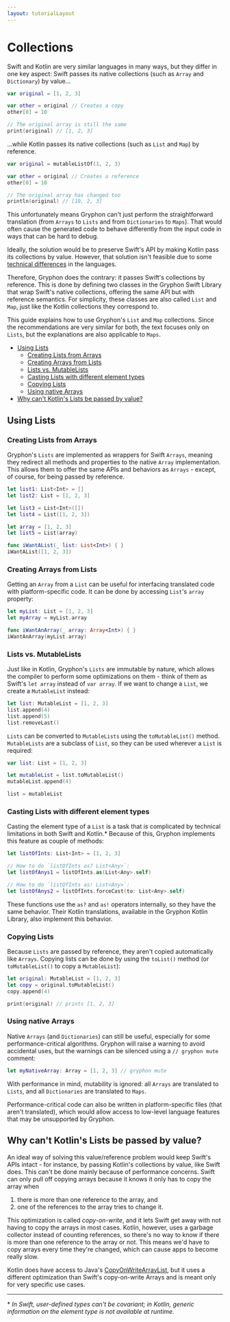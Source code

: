 ```yaml
---
layout: tutorialLayout
---
```

# Collections

Swift and Kotlin are very similar languages in many ways, but they differ in one key aspect: Swift passes its native collections (such as `Array` and `Dictionary`) by value...

```` swift
var original = [1, 2, 3]

var other = original // Creates a copy
other[0] = 10

// The original array is still the same
print(original) // [1, 2, 3]
````

...while Kotlin passes its native collections (such as `List` and `Map`) by reference.

```` kotlin
var original = mutableListOf(1, 2, 3)

var other = original // Creates a reference
other[0] = 10

// The original array has changed too
println(original) // [10, 2, 3]
````

This unfortunately means Gryphon can't just perform the straightforward translation (from `Arrays` to `Lists` and from `Dictionaries` to `Maps`). That would often cause the generated code to behave differently from the input code in ways that can be hard to debug.

Ideally, the solution would be to preserve Swift's API by making Kotlin pass its collections by value. However, that solution isn't feasible due to some [technical differences](collections.html#why-cant-kotlins-lists-be-passed-by-value) in the languages.

Therefore, Gryphon does the contrary: it passes Swift's collections by reference. This is done by defining two classes in the Gryphon Swift Library that wrap Swift's native collections, offering the same API but with reference semantics. For simplicity, these classes are also called `List` and `Map`, just like the Kotlin collections they correspond to.

This guide explains how to use Gryphon's `List` and `Map` collections. Since the recommendations are very similar for both, the text focuses only on `Lists`, but the explanations are also applicable to `Maps`.

- [Using Lists](collections.html#using-lists)
  - [Creating Lists from Arrays](collections.html#creating-lists-from-arrays)
  - [Creating Arrays from Lists](collections.html#creating-arrays-from-lists)
  - [Lists vs. MutableLists](collections.html#lists-vs-mutablelists)
  - [Casting Lists with different element types](collections.html#casting-lists-with-different-element-types)
  - [Copying Lists](collections.html#copying-lists)
  - [Using native Arrays](collections.html#using-native-arrays)
- [Why can't Kotlin's Lists be passed by value?](collections.html#why-cant-kotlins-lists-be-passed-by-value)

## Using Lists

### Creating Lists from Arrays

Gryphon's `Lists` are implemented as wrappers for Swift `Arrays`, meaning they redirect all methods and properties to the native `Array` implementation. This allows them to offer the same APIs and behaviors as `Arrays` - except, of course, for being passed by reference.

```` swift
let list1: List<Int> = []
let list2: List = [1, 2, 3]

let list3 = List<Int>([])
let list4 = List([1, 2, 3])

let array = [1, 2, 3]
let list5 = List(array)

func iWantAList(_ list: List<Int>) { }
iWantAList([1, 2, 3])
````

### Creating Arrays from Lists

Getting an `Array` from a `List` can be useful for interfacing translated code with platform-specific code. It can be done by accessing `List`'s `array` property:

```` swift
let myList: List = [1, 2, 3]
let myArray = myList.array

func iWantAnArray(_ array: Array<Int>) { }
iWantAnArray(myList.array)
````

### Lists vs. MutableLists

Just like in Kotlin, Gryphon's `Lists` are immutable by nature, which allows the compiler to perform some optimizations on them - think of them as Swift's `let array` instead of `var array`. If we want to change a `List`, we create a `MutableList` instead:

```` swift
let list: MutableList = [1, 2, 3]
list.append(4)
list.append(5)
list.removeLast()
````

`Lists` can be converted to `MutableLists` using the `toMutableList()` method. `MutableLists` are a subclass of `List`, so they can be used wherever a `List` is required:

```` swift
var list: List = [1, 2, 3]

let mutableList = list.toMutableList()
mutableList.append(4)

list = mutableList
````

### Casting Lists with different element types

Casting the element type of a `List` is a task that is complicated by technical limitations in both Swift and Kotlin.\* Because of this, Gryphon implements this feature as couple of methods:

```` swift
let listOfInts: List<Int> = [1, 2, 3]

// How to do `listOfInts as? List<Any>`:
let listOfAnys1 = listOfInts.as(List<Any>.self)

// How to do `listOfInts as! List<Any>`:
let listOfAnys2 = listOfInts.forceCast(to: List<Any>.self)
````

These functions use the `as?` and `as!` operators internally, so they have the same behavior. Their Kotlin translations, available in the Gryphon Kotlin Library, also implement this behavior.

### Copying Lists

Because `Lists` are passed by reference, they aren't copied automatically like `Arrays`. Copying lists can be done by using the `toList()` method (or `toMutableList()` to copy a `MutableList`):

```` swift
let original: MutableList = [1, 2, 3]
let copy = original.toMutableList()
copy.append(4)

print(original) // prints [1, 2, 3]
````

### Using native Arrays

Native `Arrays` (and `Dictionaries`) can still be useful, especially for some performance-critical algorithms. Gryphon will raise a warning to avoid accidental uses, but the warnings can be silenced using a `// gryphon mute` comment:

```` swift
let myNativeArray: Array = [1, 2, 3] // gryphon mute
````

With performance in mind, mutability is ignored: all `Arrays` are translated to `Lists`, and all `Dictionaries` are translated to `Maps`.

Performance-critical code can also be written in platform-specific files (that aren't translated), which would allow access to low-level language features that may be unsupported by Gryphon.

## Why can't Kotlin's Lists be passed by value?

An ideal way of solving this value/reference problem would keep Swift's APIs intact - for instance, by passing Kotlin's collections by value, like Swift does. This can't be done mainly because of performance concerns. Swift can only pull off copying arrays because it knows it only has to copy the array when

1. there is more than one reference to the array, and
2. one of the references to the array tries to change it.

This optimization is called *copy-on-write*, and it lets Swift get away with not having to copy the arrays in most cases. Kotlin, however, uses a garbage collector instead of counting references, so there's no way to know if there is more than one reference to the array or not. This means we'd have to copy arrays every time they're changed, which can cause apps to become really slow.

Kotlin does have access to Java's [CopyOnWriteArrayList](https://docs.oracle.com/javase/8/docs/api/java/util/concurrent/CopyOnWriteArrayList.html), but it uses a different optimization than Swift's copy-on-write Arrays and is meant only for very specific use cases.

---

\* *In Swift, user-defined types can't be covariant; in Kotlin, generic information on the element type is not available at runtime.*
